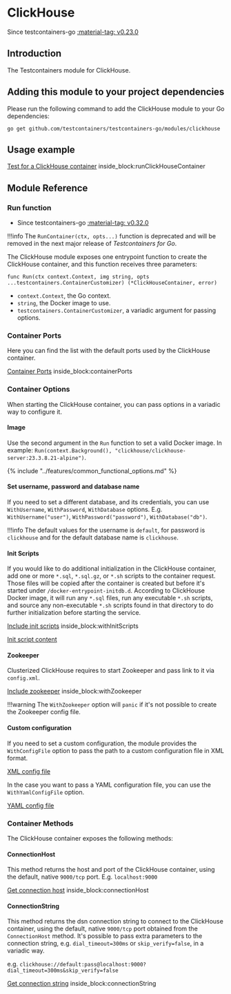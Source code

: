 # ClickHouse

Since testcontainers-go <a href="https://github.com/testcontainers/testcontainers-go/releases/tag/v0.23.0"><span class="tc-version">:material-tag: v0.23.0</span></a>

## Introduction

The Testcontainers module for ClickHouse.

## Adding this module to your project dependencies

Please run the following command to add the ClickHouse module to your Go dependencies:

```
go get github.com/testcontainers/testcontainers-go/modules/clickhouse
```

## Usage example

<!--codeinclude-->
[Test for a ClickHouse container](../../modules/clickhouse/examples_test.go) inside_block:runClickHouseContainer
<!--/codeinclude-->

## Module Reference

### Run function

- Since testcontainers-go <a href="https://github.com/testcontainers/testcontainers-go/releases/tag/v0.32.0"><span class="tc-version">:material-tag: v0.32.0</span></a>

!!!info
    The `RunContainer(ctx, opts...)` function is deprecated and will be removed in the next major release of _Testcontainers for Go_.

The ClickHouse module exposes one entrypoint function to create the ClickHouse container, and this function receives three parameters:

```golang
func Run(ctx context.Context, img string, opts ...testcontainers.ContainerCustomizer) (*ClickHouseContainer, error)
```

- `context.Context`, the Go context.
- `string`, the Docker image to use.
- `testcontainers.ContainerCustomizer`, a variadic argument for passing options.

### Container Ports

Here you can find the list with the default ports used by the ClickHouse container.

<!--codeinclude-->
[Container Ports](../../modules/clickhouse/clickhouse.go) inside_block:containerPorts
<!--/codeinclude-->

### Container Options

When starting the ClickHouse container, you can pass options in a variadic way to configure it.

#### Image

Use the second argument in the `Run` function to set a valid Docker image.
In example: `Run(context.Background(), "clickhouse/clickhouse-server:23.3.8.21-alpine")`.

{% include "../features/common_functional_options.md" %}

#### Set username, password and database name

If you need to set a different database, and its credentials, you can use `WithUsername`, `WithPassword`, `WithDatabase`
options. E.g. `WithUsername("user")`, `WithPassword("password")`, `WithDatabase("db")`.

!!!info
    The default values for the username is `default`, for password is `clickhouse` and for the default database name is `clickhouse`.

#### Init Scripts

If you would like to do additional initialization in the ClickHouse container, add one or more `*.sql`, `*.sql.gz`, or `*.sh` scripts to the container request.
Those files will be copied after the container is created but before it's started under `/docker-entrypoint-initdb.d`. According to ClickHouse Docker image,
it will run any `*.sql` files, run any executable `*.sh` scripts, and source any non-executable `*.sh` scripts found in that directory to do further
initialization before starting the service.

<!--codeinclude-->
[Include init scripts](../../modules/clickhouse/clickhouse_test.go) inside_block:withInitScripts
<!--/codeinclude-->

<!--codeinclude-->
[Init script content](../../modules/clickhouse/testdata/init-db.sh)
<!--/codeinclude-->

#### Zookeeper

Clusterized ClickHouse requires to start Zookeeper and pass link to it via `config.xml`.

<!--codeinclude-->
[Include zookeeper](../../modules/clickhouse/clickhouse_test.go) inside_block:withZookeeper
<!--/codeinclude-->

!!!warning
    The `WithZookeeper` option will `panic` if it's not possible to create the Zookeeper config file.

#### Custom configuration

If you need to set a custom configuration, the module provides the `WithConfigFile` option to pass the path to a custom configuration file in XML format.

<!--codeinclude-->
[XML config file](../../modules/clickhouse/testdata/config.xml)
<!--/codeinclude-->

In the case you want to pass a YAML configuration file, you can use the `WithYamlConfigFile` option.

<!--codeinclude-->
[YAML config file](../../modules/clickhouse/testdata/config.yaml)
<!--/codeinclude-->

### Container Methods

The ClickHouse container exposes the following methods:

#### ConnectionHost

This method returns the host and port of the ClickHouse container, using the default, native `9000/tcp` port. E.g. `localhost:9000`

<!--codeinclude-->
[Get connection host](../../modules/clickhouse/clickhouse_test.go) inside_block:connectionHost
<!--/codeinclude-->

#### ConnectionString

This method returns the dsn connection string to connect to the ClickHouse container, using the default, native `9000/tcp` port obtained from the `ConnectionHost` method.
It's possible to pass extra parameters to the connection string, e.g. `dial_timeout=300ms` or `skip_verify=false`, in a variadic way.

e.g. `clickhouse://default:pass@localhost:9000?dial_timeout=300ms&skip_verify=false`

<!--codeinclude-->
[Get connection string](../../modules/clickhouse/clickhouse_test.go) inside_block:connectionString
<!--/codeinclude-->
